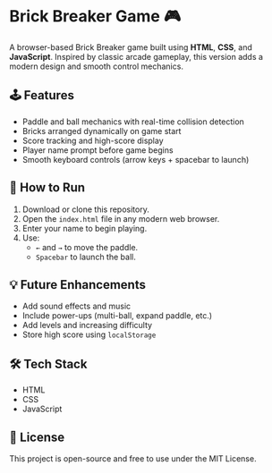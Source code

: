 
# Brick Breaker Game 🎮

A browser-based Brick Breaker game built using **HTML**, **CSS**, and **JavaScript**. Inspired by classic arcade gameplay, this version adds a modern design and smooth control mechanics.

## 🕹 Features

- Paddle and ball mechanics with real-time collision detection
- Bricks arranged dynamically on game start
- Score tracking and high-score display
- Player name prompt before game begins
- Smooth keyboard controls (arrow keys + spacebar to launch)


## 🚀 How to Run

1. Download or clone this repository.
2. Open the `index.html` file in any modern web browser.
3. Enter your name to begin playing.
4. Use:
   - `←` and `→` to move the paddle.
   - `Spacebar` to launch the ball.



## 💡 Future Enhancements

- Add sound effects and music
- Include power-ups (multi-ball, expand paddle, etc.)
- Add levels and increasing difficulty
- Store high score using `localStorage`

## 🛠 Tech Stack

- HTML
- CSS
- JavaScript

## 📄 License

This project is open-source and free to use under the MIT License.

